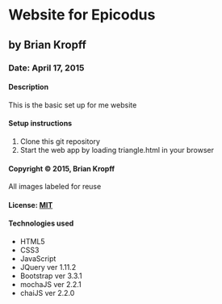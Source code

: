 # Website for Epicodus
## by Brian Kropff

### Date: April 17, 2015

#### Description
This is the basic set up for me website

#### Setup instructions
1. Clone this git repository
2. Start the web app by loading triangle.html in your browser

#### Copyright © 2015, Brian Kropff
All images labeled for reuse

#### License: [MIT](https://github.com/twbs/bootstrap/blob/master/LICENSE)

#### Technologies used
- HTML5
- CSS3
- JavaScript
- JQuery ver 1.11.2
- Bootstrap ver 3.3.1
- mochaJS ver 2.2.1
- chaiJS ver 2.2.0
